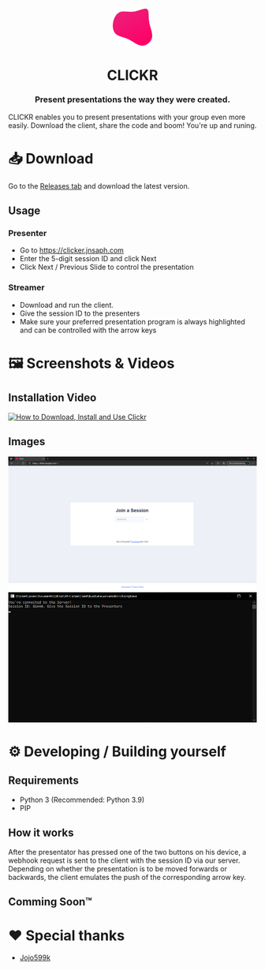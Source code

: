 <p align="center">
      <img src="assets/Logos/Blob.svg" width="80">
  <h1 align="center">
    CLICKR
  </h1>
</p>

<h3 align="center">
  Present presentations the way they were created.
</h3>

CLICKR enables you to present presentations with your group even more easily. Download the client, share the code and boom! You're up and runing.

# 📥 Download
Go to the [Releases tab](https://github.com/JNSAPH/Clickr/releases) and download the latest version.

## Usage
### **Presenter**
* Go to https://clicker.jnsaph.com
* Enter the 5-digit session ID and click Next
* Click Next / Previous Slide to control the presentation

### **Streamer**
* Download and run the client.
* Give the session ID to the presenters
* Make sure your preferred presentation program is always highlighted and can be controlled with the arrow keys

# 🖼️ Screenshots & Videos
## Installation Video
[![How to Download, Install and Use Clickr](http://img.youtube.com/vi/jR_TD5ZfUzg/0.jpg)](http://www.youtube.com/watch?v=jR_TD5ZfUzg "How to Download, Install and Use Clickr")

## Images
<img src="./assets/Screenshots/Website.png">
<img src="./assets/Screenshots/Client.png">


# ⚙️ Developing / Building yourself
## Requirements
* Python 3 (Recommended: Python 3.9)
* PIP

## How it works
After the presentator has pressed one of the two buttons on his device, a webhook request is sent to the client with the session ID via our server. Depending on whether the presentation is to be moved forwards or backwards, the client emulates the push of the corresponding arrow key. 

## Comming Soon™

# ❤️ Special thanks
* [Jojo599k](https://github.com/jojo599k/)
